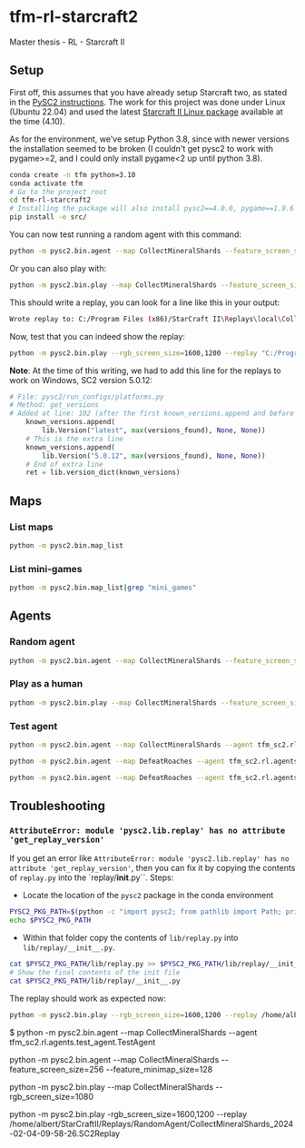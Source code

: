 # tfm-rl-starcraft2

Master thesis - RL - Starcraft II

## Setup

First off, this assumes that you have already setup Starcraft two, as stated in the [PySC2 instructions](https://github.com/google-deepmind/pysc2/tree/master?tab=readme-ov-file#get-starcraft-ii). The work for this project was done under Linux (Ubuntu 22.04) and used the latest [Starcraft II Linux package](https://github.com/Blizzard/s2client-proto#linux-packages) available at the time (4.10).

As for the environment, we've setup Python 3.8, since with newer versions the installation seemed to be broken (I couldn't get pysc2 to work with pygame>=2, and I could only install pygame<2 up until python 3.8).

```bash
conda create -n tfm python=3.10
conda activate tfm
# Go to the project root
cd tfm-rl-starcraft2
# Installing the package will also install pysc2==4.0.0, pygame==1.9.6 and protobuf 3.19.6
pip install -e src/
```

You can now test running a random agent with this command:

```bash
python -m pysc2.bin.agent --map CollectMineralShards --feature_screen_size=256 --feature_minimap_size=128
```

Or you can also play with:

```bash
python -m pysc2.bin.play --map CollectMineralShards --feature_screen_size=256 --feature_minimap_size=128
```

This should write a replay, you can look for a line like this in your output:

```bash
Wrote replay to: C:/Program Files (x86)/StarCraft II\Replays\local\CollectMineralShards_2024-02-16-11-47-57.SC2Replay
```

Now, test that you can indeed show the replay:

```bash
python -m pysc2.bin.play --rgb_screen_size=1600,1200 --replay "C:/Program Files (x86)/StarCraft II\Replays\local\CollectMineralShards_2024-02-16-11-47-57.SC2Replay"
```

**Note**: At the time of this writing, we had to add this line for the replays to work on Windows, SC2 version 5.0.12:

```python
# File: pysc2/run_configs/platforms.py
# Method: get_versions
# Added at line: 102 (after the first known_versions.append and before the ret = lib.version_dict...)
    known_versions.append(
        lib.Version("latest", max(versions_found), None, None))
    # This is the extra line
    known_versions.append(
        lib.Version("5.0.12", max(versions_found), None, None))
    # End of extra line
    ret = lib.version_dict(known_versions)
```

## Maps

### List maps

```bash
python -m pysc2.bin.map_list
```

### List mini-games

```bash
python -m pysc2.bin.map_list|grep "mini_games"
```



## Agents

### Random agent

```bash
python -m pysc2.bin.agent --map CollectMineralShards --feature_screen_size=256 --feature_minimap_size=128
```

### Play as a human

```bash
python -m pysc2.bin.play --map CollectMineralShards --feature_screen_size=256 --feature_minimap_size=128
```

### Test agent

```bash
python -m pysc2.bin.agent --map CollectMineralShards --agent tfm_sc2.rl.agents.test_agent.TestAgent
```

```bash
python -m pysc2.bin.agent --map DefeatRoaches --agent tfm_sc2.rl.agents.test_agent.TestAgent
```

```bash
python -m pysc2.bin.agent --map DefeatRoaches --agent tfm_sc2.rl.agents.test_agent.TestAgent --use_feature_units --use_raw_units
```




## Troubleshooting

### `AttributeError: module 'pysc2.lib.replay' has no attribute 'get_replay_version'`

If you get an error like `AttributeError: module 'pysc2.lib.replay' has no attribute 'get_replay_version'`, then you can fix it by copying the contents of `replay.py` into the `replay/__init__.py``. Steps:

- Locate the location of the `pysc2` package in the conda environment

```bash
PYSC2_PKG_PATH=$(python -c "import pysc2; from pathlib import Path; print(Path(pysc2.__file__).parent)")
echo $PYSC2_PKG_PATH
```

- Within that folder copy the contents of `lib/replay.py` into `lib/replay/__init__.py`.

```bash
cat $PYSC2_PKG_PATH/lib/replay.py >> $PYSC2_PKG_PATH/lib/replay/__init__.py
# Show the final contents of the init file
cat $PYSC2_PKG_PATH/lib/replay/__init__.py
```

The replay should work as expected now:

```bash
python -m pysc2.bin.play --rgb_screen_size=1600,1200 --replay /home/albert/StarCraftII/Replays/RandomAgent/CollectMineralShards_2024-02-04-11-00-02.SC2Replay
```



$ python -m pysc2.bin.agent --map CollectMineralShards --agent tfm_sc2.rl.agents.test_agent.TestAgent



python -m pysc2.bin.agent --map CollectMineralShards --feature_screen_size=256 --feature_minimap_size=128

python -m pysc2.bin.play --map CollectMineralShards --rgb_screen_size=1080

python -m pysc2.bin.play -rgb_screen_size=1600,1200 --replay /home/albert/StarCraftII/Replays/RandomAgent/CollectMineralShards_2024-02-04-09-58-26.SC2Replay
